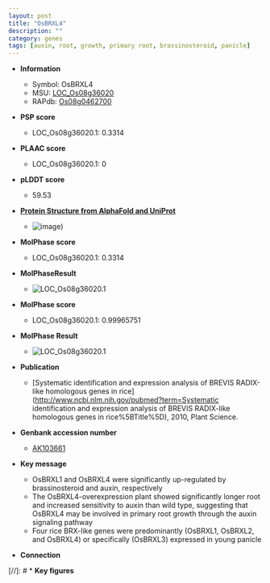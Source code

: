 ```yaml
---
layout: post
title: "OsBRXL4"
description: ""
category: genes
tags: [auxin, root, growth, primary root, brassinosteroid, panicle]
---
```


* **Information**  
    + Symbol: OsBRXL4  
    + MSU: [LOC_Os08g36020](http://rice.plantbiology.msu.edu/cgi-bin/ORF_infopage.cgi?orf=LOC_Os08g36020)  
    + RAPdb: [Os08g0462700](http://rapdb.dna.affrc.go.jp/viewer/gbrowse_details/irgsp1?name=Os08g0462700)  

* **PSP score**  
    + LOC_Os08g36020.1: 0.3314 

* **PLAAC score**  
    + LOC_Os08g36020.1: 0 

* **pLDDT score**
    + 59.53

* **[Protein Structure from AlphaFold and UniProt](https://www.uniprot.org/uniprotkb/Q6YUB8/entry#structure)**
    + ![image](https://ricepsp.github.io/images/Q6/AF-Q6YUB8-F1.png))

* **MolPhase score**
    + LOC_Os08g36020.1: 0.3314

* **MolPhaseResult**
    + ![LOC_Os08g36020.1](https://ricepsp.github.io/pictures/LOC_Os08g/LOC_Os08g36020.1.png)

* **MolPhase score**
    + LOC_Os08g36020.1: 0.99965751

* **MolPhase Result**
    + ![LOC_Os08g36020.1](https://304243504.github.io/Pictures/LOC_Os08g/LOC_Os08g36020.1.png)

* **Publication**  
    + [Systematic identification and expression analysis of BREVIS RADIX-like homologous genes in rice](http://www.ncbi.nlm.nih.gov/pubmed?term=Systematic identification and expression analysis of BREVIS RADIX-like homologous genes in rice%5BTitle%5D), 2010, Plant Science.

* **Genbank accession number**  
    + [AK103661](http://www.ncbi.nlm.nih.gov/nuccore/AK103661)

* **Key message**  
    + OsBRXL1 and OsBRXL4 were significantly up-regulated by brassinosteroid and auxin, respectively
    + The OsBRXL4-overexpression plant showed significantly longer root and increased sensitivity to auxin than wild type, suggesting that OsBRXL4 may be involved in primary root growth through the auxin signaling pathway
    + Four rice BRX-like genes were predominantly (OsBRXL1, OsBRXL2, and OsBRXL4) or specifically (OsBRXL3) expressed in young panicle

* **Connection**  

[//]: # * **Key figures**  



